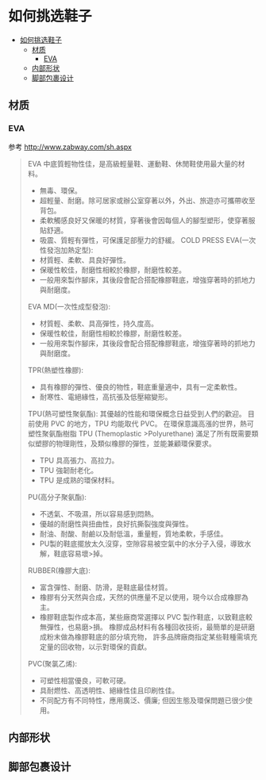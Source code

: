 # 如何挑选鞋子

<!-- TOC -->

- [如何挑选鞋子](#如何挑选鞋子)
    - [材质](#材质)
        - [EVA](#eva)
    - [内部形状](#内部形状)
    - [脚部包裹设计](#脚部包裹设计)

<!-- /TOC -->

## 材质
### EVA
参考 http://www.zabway.com/sh.aspx
> EVA 中底質輕物性佳，是高級輕量鞋、運動鞋、休閒鞋使用最大量的材料。
> - 無毒、環保。
> - 超輕量、耐磨。除可居家或辦公室穿著以外，外出、旅遊亦可攜帶收至背包。
> - 柔軟觸感良好又保暖的材質，穿著後會因每個人的腳型塑形，使穿著服貼舒適。
> - 吸震、質輕有彈性，可保護足部壓力的舒緩。
>COLD PRESS EVA(一次性發泡加熱定型):
>- 材質輕、柔軟、具良好彈性。
>- 保暖性較佳，耐磨性相較於橡膠，耐磨性較差。
>- 一般用來製作腳床，其後段會配合搭配橡膠鞋底，增強穿著時的抓地力與耐磨度。
>
>
>EVA MD(一次性成型發泡):
>- 材質輕、柔軟、具高彈性，持久度高。
>- 保暖性較佳，耐磨性相較於橡膠，耐磨性較差。
>- 一般用來製作腳床，其後段會配合搭配橡膠鞋底，增強穿著時的抓地力與耐磨度。
>
>
>TPR(熱塑性橡膠):
>- 具有橡膠的彈性、優良的物性，鞋底重量適中，具有一定柔軟性。
>- 耐寒性、電絕緣性，高抗張及低壓縮變形。
>
>
>TPU(熱可塑性聚氨酯):
>其優越的性能和環保概念日益受到人們的歡迎。
>目前使用 PVC 的地方，TPU 均能取代 PVC。
>在環保意識高漲的世界，熱可塑性聚氨酯樹脂 TPU (Themoplastic >Polyurethane) 
>滿足了所有既需要類似塑膠的物理剛性，及類似橡膠的彈性，並能兼顧環保要求。
>- TPU 具高張力、高拉力。
>- TPU 強韌耐老化。
>- TPU 是成熟的環保材料。
>
>
>PU(高分子聚氨酯):
>- 不透氣、不吸濕，所以容易感到悶熱。
>- 優越的耐磨性與扭曲性，良好抗撕裂強度與彈性。
>- 耐油、耐酸、耐鹼以及耐低溫，重量輕，質地柔軟，手感佳。
>- PU製的鞋底擺放太久沒穿，空隙容易被空氣中的水分子入侵，導致水解，鞋底容易壞>掉。
>
>
>RUBBER(橡膠大底):
>- 富含彈性、耐磨、防滑，是鞋底最佳材質。
>- 橡膠有分天然與合成，天然的供應量不足以使用，現今以合成橡膠為主。
>- 橡膠鞋底製作成本高，某些廠商常選擇以 PVC 製作鞋底，以致鞋底較無彈性，也易磨>損。
>橡膠成品材料有各種回收技術，最簡單的是研磨成粉末做為橡膠鞋底的部分填充物，
>許多品牌廠商指定某些鞋種需填充定量的回收物，以示對環保的貢獻。
>
>PVC(聚氯乙烯):
>- 可塑性相當優良，可軟可硬。
>- 具耐燃性、高透明性、絕緣性佳且印刷性佳。
>- 不同配方有不同特性，應用廣泛、價廉; 但因生態及環保問題已很少使用。

## 内部形状
## 脚部包裹设计